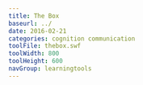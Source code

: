 ```yaml
---
title: The Box
baseurl: ../
date: 2016-02-21
categories: cognition communication
toolFile: thebox.swf
toolWidth: 800
toolHeight: 600
navGroup: learningtools
---
```

